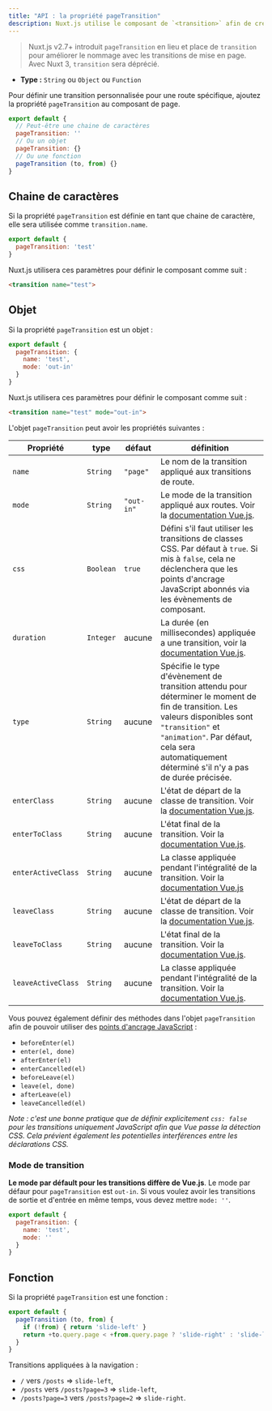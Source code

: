 ```yaml
---
title: "API : la propriété pageTransition"
description: Nuxt.js utilise le composant de `<transition>` afin de créer des transitions / animations époustouflantes entre vos pages.
---
```


> Nuxt.js v2.7+ introduit `pageTransition` en lieu et place de `transition` pour améliorer le nommage avec les transitions de mise en page. Avec Nuxt 3, `transition` sera déprécié.

- **Type :** `String` ou `Object` ou `Function`

Pour définir une transition personnalisée pour une route spécifique, ajoutez la propriété `pageTransition` au composant de page.

```js
export default {
  // Peut-être une chaine de caractères
  pageTransition: ''
  // Ou un objet
  pageTransition: {}
  // Ou une fonction
  pageTransition (to, from) {}
}
```

## Chaine de caractères

Si la propriété `pageTransition` est définie en tant que chaine de caractère, elle sera utilisée comme `transition.name`.

```js
export default {
  pageTransition: 'test'
}
```

Nuxt.js utilisera ces paramètres pour définir le composant comme suit :

```html
<transition name="test">
```

## Objet

Si la propriété `pageTransition` est un objet :

```js
export default {
  pageTransition: {
    name: 'test',
    mode: 'out-in'
  }
}
```

Nuxt.js utilisera ces paramètres pour définir le composant comme suit :

```html
<transition name="test" mode="out-in">
```

L'objet `pageTransition` peut avoir les propriétés suivantes :

| Propriété          | type      | défaut     | définition                                                                                                                                                                                                                                         |
|--------------------|-----------|------------|----------------------------------------------------------------------------------------------------------------------------------------------------------------------------------------------------------------------------------------------------|
| `name`             | `String`  | `"page"`   | Le nom de la transition appliqué aux transitions de route.                                                                                                                                                                                         |
| `mode`             | `String`  | `"out-in"` | Le mode de la transition appliqué aux routes. Voir la [documentation Vue.js](https://fr.vuejs.org/v2/guide/transitions.html#Les-modes-de-transition).                                                                                              |
| `css`              | `Boolean` | `true`     | Défini s'il faut utiliser les transitions de classes CSS. Par défaut à `true`. Si mis à `false`, cela ne déclenchera que les points d'ancrage JavaScript abonnés via les évènements de composant.                                                       |
| `duration`         | `Integer` | aucune     | La durée (en millisecondes) appliquée a une transition, voir la [documentation Vue.js](https://fr.vuejs.org/v2/guide/transitions.html#Durees-de-transition-explicites).                                                                             |
| `type`             | `String`  | aucune     | Spécifie le type d'évènement de transition attendu pour déterminer le moment de fin de transition. Les valeurs disponibles sont `"transition"` et `"animation"`. Par défaut, cela sera automatiquement déterminé s'il n'y a pas de durée précisée. |
| `enterClass`       | `String`  | aucune     | L'état de départ de la classe de transition. Voir la [documentation Vue.js](https://fr.vuejs.org/v2/guide/transitions.html#Classes-de-transition-personnalisees).                                                                                  |
| `enterToClass`     | `String`  | aucune     | L'état final de la transition. Voir la [documentation Vue.js](https://fr.vuejs.org/v2/guide/transitions.html#Classes-de-transition-personnalisees).                                                                                                |
| `enterActiveClass` | `String`  | aucune     | La classe appliquée pendant l'intégralité de la transition. Voir la [documentation Vue.js](https://fr.vuejs.org/v2/guide/transitions.html#Classes-de-transition-personnalisees)                                                                    |
| `leaveClass`       | `String`  | aucune     | L'état de départ de la classe de transition. Voir la [documentation Vue.js](https://fr.vuejs.org/v2/guide/transitions.html#Classes-de-transition-personnalisees).                                                                                  |
| `leaveToClass`     | `String`  | aucune     | L'état final de la transition. Voir la [documentation Vue.js](https://fr.vuejs.org/v2/guide/transitions.html#Classes-de-transition-personnalisees).                                                                                                |
| `leaveActiveClass` | `String`  | aucune     | La classe appliquée pendant l'intégralité de la transition. Voir la [documentation Vue.js](https://fr.vuejs.org/v2/guide/transitions.html#Classes-de-transition-personnalisees).                                                                   |

Vous pouvez également définir des méthodes dans l'objet `pageTransition` afin de pouvoir utiliser des [points d'ancrage JavaScript](https://fr.vuejs.org/v2/guide/transitions.html#JavaScript-Hooks) :

- `beforeEnter(el)`
- `enter(el, done)`
- `afterEnter(el)`
- `enterCancelled(el)`
- `beforeLeave(el)`
- `leave(el, done)`
- `afterLeave(el)`
- `leaveCancelled(el)`

*Note : c'est une bonne pratique que de définir explicitement `css: false` pour les transitions uniquement JavaScript afin que Vue passe la détection CSS. Cela prévient également les potentielles interférences entre les déclarations CSS.*

### Mode de transition

**Le mode par défault pour les transitions diffère de Vue.js**. Le mode par défaur pour `pageTransition` est `out-in`. Si vous voulez avoir les transitions de sortie et d'entrée en même temps, vous devez mettre `mode: ''`.

```js
export default {
  pageTransition: {
    name: 'test',
    mode: ''
  }
}
```

## Fonction

Si la propriété `pageTransition` est une fonction :

```js
export default {
  pageTransition (to, from) {
    if (!from) { return 'slide-left' }
    return +to.query.page < +from.query.page ? 'slide-right' : 'slide-left'
  }
}
```

Transitions appliquées à la navigation :

- `/` vers `/posts` => `slide-left`,
- `/posts` vers `/posts?page=3` => `slide-left`,
- `/posts?page=3` vers `/posts?page=2` => `slide-right`.
